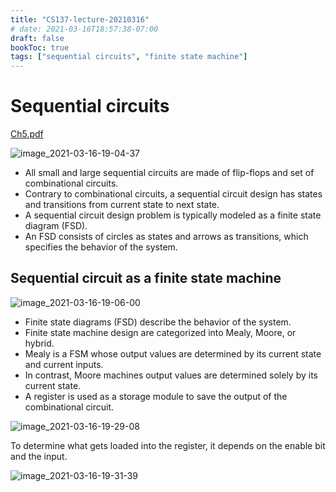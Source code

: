 ```yaml
---
title: "CS137-lecture-20210316"
# date: 2021-03-16T18:57:38-07:00
draft: false
bookToc: true
tags: ["sequential circuits", "finite state machine"]
---
```


# Sequential circuits

[Ch5.pdf](/notes/Ch5.pdf)

![image_2021-03-16-19-04-37](/notes/image_2021-03-16-19-04-37.png)

- All small and large sequential circuits are made of flip-flops and set of combinational circuits.
- Contrary to combinational circuits, a sequential circuit design has states and transitions from current state to next state.
- A sequential circuit design problem is typically modeled as a finite state diagram (FSD).
- An FSD consists of circles as states and arrows as transitions, which specifies the behavior of the system.

## Sequential circuit as a finite state machine

![image_2021-03-16-19-06-00](/notes/image_2021-03-16-19-06-00.png)

- Finite state diagrams (FSD) describe the behavior of the system.
- Finite state machine design are categorized into Mealy, Moore, or hybrid.
- Mealy is a FSM whose output values are determined by its current state and current inputs.
- In contrast, Moore machines output values are determined solely by its current state.
- A register is used as a storage module to save the output of the combinational circuit.

![image_2021-03-16-19-29-08](/notes/image_2021-03-16-19-29-08.png)

To determine what gets loaded into the register, it depends on the enable bit and the input.

![image_2021-03-16-19-31-39](/notes/image_2021-03-16-19-31-39.png)


